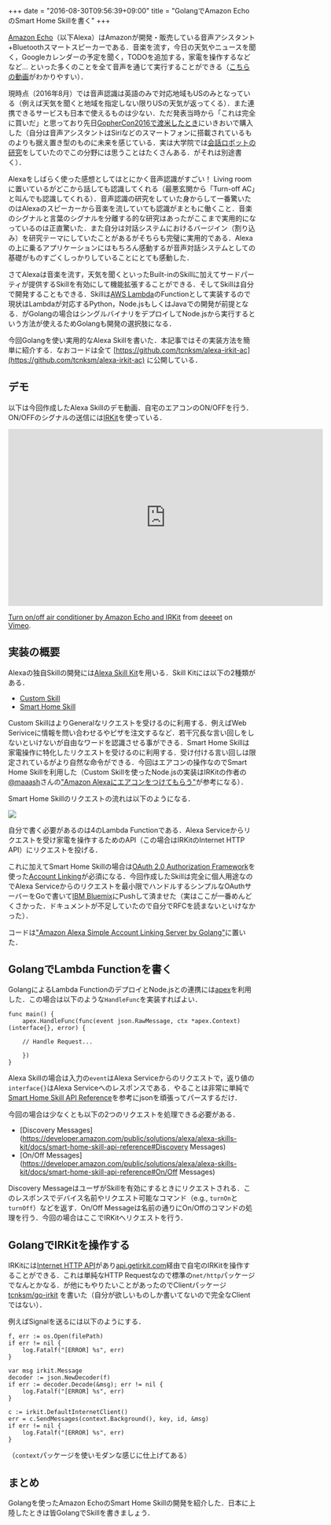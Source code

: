 +++
date = "2016-08-30T09:56:39+09:00"
title = "GolangでAmazon EchoのSmart Home Skillを書く"
+++

[Amazon Echo](https://www.amazon.com/dp/B00X4WHP5E)（以下Alexa）はAmazonが開発・販売している音声アシスタント+Bluetoothスマートスピーカーである．音楽を流す，今日の天気やニュースを聞く，Googleカレンダーの予定を聞く，TODOを追加する，家電を操作するなどなど... といった多くのことを全て音声を通じて実行することができる（[こちらの動画](https://www.youtube.com/watch?v=KkOCeAtKHIc)がわかりやすい）．

現時点（2016年8月）では音声認識は英語のみで対応地域もUSのみとなっている（例えば天気を聞くと地域を指定しない限りUSの天気が返ってくる）．また連携できるサービスも日本で使えるものは少ない．ただ発表当時から「これは完全に買いだ」と思っており先日[GopherCon2016で渡米したとき](http://deeeet.com/writing/2016/07/12/gophercon2016-lt/)にいきおいで購入した（自分は音声アシスタントはSiriなどのスマートフォンに搭載されているものよりも据え置き型のものに未来を感じている．実は大学院では[会話ロボットの研究](http://link.springer.com/chapter/10.1007%2F978-1-4614-8280-2_14)をしていたのでこの分野には思うことはたくさんある．がそれは別途書く）．

Alexaをしばらく使った感想としてはとにかく音声認識がすごい！ Living roomに置いているがどこから話しても認識してくれる（最悪玄関から「Turn-off AC」と叫んでも認識してくれる）．音声認識の研究をしていた身からして一番驚いたのはAlexaのスピーカーから音楽を流していても認識がまともに働くこと．音楽のシグナルと言葉のシグナルを分離する的な研究はあったがここまで実用的になっているのは正直驚いた．また自分は対話システムにおけるバージイン（割り込み）を研究テーマにしていたことがあるがそちらも完璧に実用的である．Alexaの上に乗るアプリケーションにはもちろん感動するが音声対話システムとしての基礎がものすごくしっかりしていることにとても感動した．

さてAlexaは音楽を流す，天気を聞くといったBuilt-inのSkillに加えてサードパーティが提供するSkillを有効にして機能拡張することができる．そしてSkillは自分で開発することもできる．Skillは[AWS Lambda](https://docs.aws.amazon.com/lambda/latest/dg/welcome.html)のFunctionとして実装するので現状はLambdaが対応するPython，Node.jsもしくはJavaでの開発が前提となる．がGolangの場合はシングルバイナリをデプロイしてNode.jsから実行するという方法が使えるためGolangも開発の選択肢になる．

今回Golangを使い実用的なAlexa Skillを書いた．本記事ではその実装方法を簡単に紹介する．なおコードは全て [https://github.com/tcnksm/alexa-irkit-ac](https://github.com/tcnksm/alexa-irkit-ac) に公開している．

## デモ

以下は今回作成したAlexa Skillのデモ動画．自宅のエアコンのON/OFFを行う．ON/OFFのシグナルの送信には[IRKit](http://getirkit.com/)を使っている．

<iframe src="https://player.vimeo.com/video/179021210" width="640" height="360" frameborder="0" webkitallowfullscreen mozallowfullscreen allowfullscreen></iframe>
<p><a href="https://vimeo.com/179021210">Turn on/off air conditioner by Amazon Echo and IRKit</a> from <a href="https://vimeo.com/user5121880">deeeet</a> on <a href="https://vimeo.com">Vimeo</a>.</p>

## 実装の概要

Alexaの独自Skillの開発には[Alexa Skill Kit](https://developer.amazon.com/public/solutions/alexa/alexa-skills-kit/getting-started-guide)を用いる．Skill Kitには以下の2種類がある．

- [Custom Skill](https://developer.amazon.com/public/solutions/alexa/alexa-skills-kit/overviews/understanding-custom-skills)
- [Smart Home Skill](https://developer.amazon.com/public/solutions/alexa/alexa-skills-kit/overviews/understanding-the-smart-home-skill-api)

Custom SkillはよりGeneralなリクエストを受けるのに利用する．例えばWeb Seriviceに情報を問い合わせるやピザを注文するなど．若干冗長な言い回しをしないといけないが自由なワードを認識させる事ができる．Smart Home Skillは家電操作に特化したリクエストを受けるのに利用する．受け付ける言い回しは限定されているがより自然な命令ができる．今回はエアコンの操作なのでSmart Home Skillを利用した（Custom Skillを使ったNode.jsの実装はIRKitの作者の[@maaash](https://twitter.com/maaash)さんの["Amazon Alexaにエアコンをつけてもらう"](http://maaash.jp/2016/07/alexa-air-conditioner/)が参考になる）．

Smart Home Skillのリクエストの流れは以下のようになる．

![](https://developer.amazon.com/public/binaries/content/gallery/developerportalpublic/alexa_smart_home_ecosystem.png)

自分で書く必要があるのは4のLambda Functionである．Alexa Serviceからリクエストを受け家電を操作するためのAPI（この場合はIRKitのInternet HTTP API）にリクエストを投げる．

これに加えてSmart Home Skillの場合は[OAuth 2.0 Authorization Framework](https://tools.ietf.org/html/rfc6749)を使った[Account Linking](https://developer.amazon.com/appsandservices/solutions/alexa/alexa-skills-kit/docs/linking-an-alexa-user-with-a-user-in-your-system)が必須になる．今回作成したSkillは完全に個人用途なのでAlexa Serviceからのリクエストを最小限でハンドルするシンプルなOAuthサーバーをGoで書いて[IBM Bluemix](https://console.ng.bluemix.net/)にPushして済ませた（実はここが一番めんどくさかった．ドキュメントが不足していたので自分でRFCを読まないといけなかった）．

コードは["Amazon Alexa Simple Account Linking Server by Golang"](https://gist.github.com/tcnksm/3ca4ad1709da91386c9173ff0d926aa8)に置いた．

## GolangでLambda Functionを書く

GolangによるLambda FunctionのデプロイとNode.jsとの連携には[apex](http://apex.run/)を利用した．この場合は以下のような`HandleFunc`を実装すればよい．

```golang
func main() {
    apex.HandleFunc(func(event json.RawMessage, ctx *apex.Context) (interface{}, error) {        

    // Handle Request...
    
    })
}
```

Alexa Skillの場合は入力の`event`はAlexa Serviceからのリクエストで，返り値の`interface{}`はAlexa Serviceへのレスポンスである．やることは非常に単純で[Smart Home Skill API Reference](https://developer.amazon.com/public/solutions/alexa/alexa-skills-kit/docs/smart-home-skill-api-reference)を参考にjsonを頑張ってパースするだけ．

今回の場合は少なくとも以下の2つのリクエストを処理できる必要がある．

- [Discovery Messages](https://developer.amazon.com/public/solutions/alexa/alexa-skills-kit/docs/smart-home-skill-api-reference#Discovery Messages)
- [On/Off Messages](https://developer.amazon.com/public/solutions/alexa/alexa-skills-kit/docs/smart-home-skill-api-reference#On/Off Messages)

Discovery MessageはユーザがSkillを有効にするときにリクエストされる．このレスポンスでデバイス名前やリクエスト可能なコマンド（e.g., `turnOn`と`turnOff`）などを返す．On/Off Messageは名前の通りにOn/Offのコマンドの処理を行う．今回の場合はここでIRKitへリクエストを行う．

## GolangでIRKitを操作する

IRKitには[Internet HTTP API](http://getirkit.com/en/#IRKit-Internet-API)があり[api.getirkit.com](https://api.getirkit.com)経由で自宅のIRKitを操作することができる．これは単純なHTTP Requestなので標準の`net/http`パッケージでなんとかなる．が他にもやりたいことがあったのでClientパッケージ [tcnksm/go-irkit](https://github.com/tcnksm/go-irkit) を書いた（自分が欲しいものしか書いてないので完全なClientではない）．

例えばSignalを送るには以下のようにする．

```golang
f, err := os.Open(filePath)
if err != nil {
    log.Fatalf("[ERROR] %s", err)
}

var msg irkit.Message
decoder := json.NewDecoder(f)
if err := decoder.Decode(&msg); err != nil {
    log.Fatalf("[ERROR] %s", err)
}

c := irkit.DefaultInternetClient()
err = c.SendMessages(context.Background(), key, id, &msg)
if err != nil {
    log.Fatalf("[ERROR] %s", err)
}
```

（`context`パッケージを使いモダンな感じに仕上げてある）

## まとめ

Golangを使ったAmazon EchoのSmart Home Skillの開発を紹介した．日本に上陸したときは皆GolangでSkillを書きましょう．
